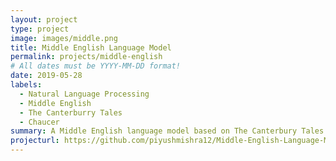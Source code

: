 ```yaml
---
layout: project
type: project
image: images/middle.png
title: Middle English Language Model
permalink: projects/middle-english
# All dates must be YYYY-MM-DD format!
date: 2019-05-28
labels:
  - Natural Language Processing
  - Middle English
  - The Canterburry Tales
  - Chaucer
summary: A Middle English language model based on The Canterbury Tales by Chaucer made completely in numpy
projecturl: https://github.com/piyushmishra12/Middle-English-Language-Model
---
```

